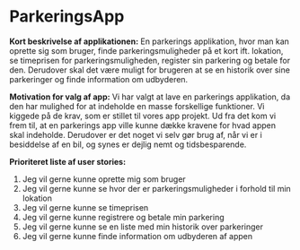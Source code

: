 # ParkeringsApp

**Kort beskrivelse af applikationen:**
En parkerings applikation, hvor man kan oprette sig som bruger, finde parkeringsmuligheder på et kort ift. lokation, se timeprisen for parkeringsmuligheden, register sin parkering og betale for den. Derudover skal det være muligt for brugeren at se en historik over sine parkeringer og finde information om udbyderen.

**Motivation for valg af app:**
Vi har valgt at lave en parkerings applikation, da den har mulighed for at indeholde en masse forskellige funktioner. Vi kiggede på de krav, som er stillet til vores app projekt. Ud fra det kom vi frem til, at en parkerings app ville kunne dække kravene for hvad appen skal indeholde. Derudover er det noget vi selv gør brug af, når vi er i besiddelse af en bil, og synes er dejlig nemt og tidsbesparende.

**Prioriteret liste af user stories:**
1. Jeg vil gerne kunne oprette mig som bruger
2. Jeg vil gerne kunne se hvor der er parkeringsmuligheder i forhold til min lokation
3. Jeg vil gerne kunne se timeprisen
4. Jeg vil gerne kunne registrere og betale min parkering
5. Jeg vil gerne kunne se en liste med min historik over parkeringer
6. Jeg vil gerne kunne finde information om udbyderen af appen
